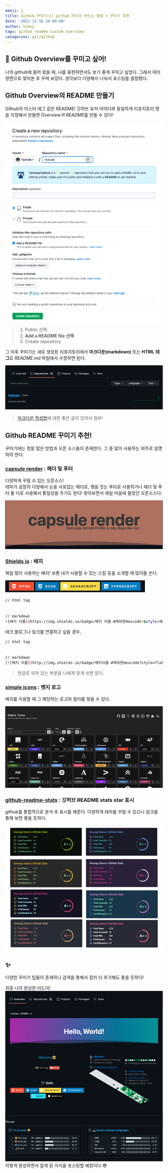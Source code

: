 ```yaml
---
emoji: 🌃
title: GitHub 꾸미기(1) github 리드미 만드는 방법 + 꾸미기 추천
date: '2022-12-16 20:00:00'
author: kimsy
tags: github readme custom overview
categories: git/github
---
```


## 🤨 Github Overview를 꾸미고 싶어!

나의 github에 들어 왔을 때, 나를 표현하면서도 보기 좋게 꾸미고 싶었다. 그래서 여러 방면으로 찾아본 후 꾸며 보았다. 생각보다 다양해서 나눠서 포스팅을 결정했다.

## Github Overview의 README 만들기

Github의 이스터 에그 같은 README! 깃허브 유저 아이디와 동일하게 리포지토리 명을 지정해서 만들면 *Overview의 README*를 만들 수 있다!

![readme-1.png](readme-1.png)

> 1. Public 선택
> 2. **Add a README file 선택**
> 3. Create repository

그 이후 꾸미기는 새로 생성된 리포지토리에서 **마크다운(markdown)** 또는 **HTML 태그**로 _README.md_ 파일에서 수정하면 된다.

![readme-2.png](readme-2.png)

> [마크다운 작성법](https://gist.github.com/ihoneymon/652be052a0727ad59601)에 대한 좋은 글이 있어서 첨부!

## Github README 꾸미기 추천!

꾸미기에는 정말 많은 방법과 오픈 소스들이 존재한다. 그 중 많이 사용하는 위주로 설명하려 한다.

### [capsule render](https://github.com/kyechan99/capsule-render) : 헤더 및 푸터

다양하게 꾸밀 수 있는 오픈소스!  
테마가 굉장히 다양해서 눈을 사로잡는 헤더로, 맺음 짓는 푸터로 사용하거나 헤더 및 푸터 둘 다로 사용해서 통일성을 주기도 한다! 찾아보면서 제일 마음에 들었던 오픈소스다.

![capsule-render.png](capsule-render.png)

### [Shields io](https://shields.io/) : 배지

제일 많이 사용하는 배지! 보통 내가 사용할 수 있는 스킬 등을 소개할 때 많이들 쓴다.

![badge.png](badge.png)

```bash
// html tag


// markdown
![배지 이름](https://img.shields.io/badge/배지 이름-#제외한Hexcode?&style=배지 모양&logo=로고&logoColor=로고 색상)
```

테크 블로그나 링크를 연결하고 싶을 경우,

```bash
// html tag


// markdown
[![배지 이름](http://img.shields.io/badge/배지이름-#제외한Hexcode?style=flat&logo=로고&link=링크/)](링크)
```

> 한글로 되어 있는 부분을 나에게 맞게 쓰면 된다.

### [simple icons](https://simpleicons.org/) : 뱃지 로고

배지를 이용할 때 그 해당하는 로고와 컬러를 찾을 수 있다.

![simple-icons.png](simple-icons.png)

### [github-readme-stats](https://github.com/anuraghazra/github-readme-stats) : 깃허브 README stats star 표시

github를 통합적으로 분석 후 표시를 해준다. 다양하게 테마를 꾸밀 수 있으니 링크를 통해 보면 좋을 듯하다.

![github-readme-stats.png](github-readme-stats.png)

## ✨

다양한 꾸미기 팁들이 존재하니 검색을 통해서 점차 더 추가해도 좋을 듯하다!

최종 나의 완성한 리드미!
![my-readme.png](my-readme.png)
이렇게 완성하면서 알게 된 지식을 포스팅할 예정이다 😎

```toc

```
